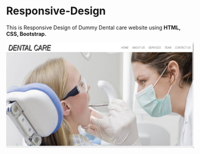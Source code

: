 # Responsive-Design
This is Responsive Design of Dummy Dental care website using **HTML, CSS, Bootstrap.**

![working project](images/responsiveimage.png)
